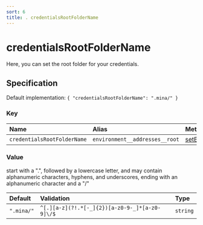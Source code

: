 ```yaml
---
sort: 6
title: . credentialsRootFolderName
---
```


# credentialsRootFolderName

Here, you can set the root folder for your credentials.


## Specification

Default implementation: ```{ "credentialsRootFolderName": ".mina/" }```

### Key

| **Name** | **Alias** | **Methods** | **Category** |  
|:--|:--|:--|:--|
| ```credentialsRootFolderName``` | ```environment__addresses__root``` | [setEnvironment](../methods/setEnvironment.html#options) | [Account](../options/#account) |

### Value

start with a ".", followed by a lowercase letter, and may contain alphanumeric characters, hyphens, and underscores, ending with an alphanumeric character and a "/"

| **Default** | **Validation** | **Type** |
|:--|:--|:--|
| ```".mina/"``` | ```^[.][a-z](?!.*[-_]{2})[a-z0-9-_]*[a-z0-9]\/$``` | ```string``` |

